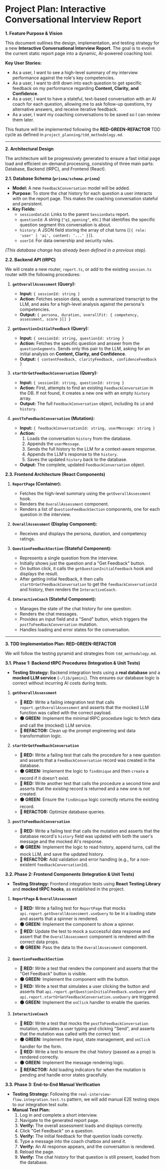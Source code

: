 # Project Plan: Interactive Conversational Interview Report

**1. Feature Purpose & Vision**

This document outlines the design, implementation, and testing strategy for a new **Interactive Conversational Interview Report**. The goal is to evolve the current static report page into a dynamic, AI-powered coaching tool.

**Key User Stories:**
*   As a user, I want to see a high-level summary of my interview performance against the role's key competencies.
*   As a user, I want to drill down into each question to get specific feedback on my performance regarding **Content, Clarity, and Confidence**.
*   As a user, I want to have a stateful, text-based conversation with an AI coach for each question, allowing me to ask follow-up questions, try alternative answers, and receive iterative feedback.
*   As a user, I want my coaching conversations to be saved so I can review them later.

This feature will be implemented following the **RED-GREEN-REFACTOR** TDD cycle as defined in `project_planning/tdd_methodology.md`.

---

**2. Architectural Design**

The architecture will be progressively generated to ensure a fast initial page load and efficient on-demand processing, consisting of three main parts: Database, Backend (tRPC), and Frontend (React).

**2.1. Database Schema (`prisma/schema.prisma`)**

*   **Model:** A new `FeedbackConversation` model will be added.
*   **Purpose:** To store the chat history for each question a user interacts with on the report page. This makes the coaching conversation stateful and persistent.
*   **Key Fields:**
    *   `sessionDataId`: Links to the parent `SessionData` report.
    *   `questionId`: A string (`"q1_opening"`, etc.) that identifies the specific question segment this conversation is about.
    *   `history`: A JSON field storing the array of chat turns (`[{ role: 'user' | 'ai', content: '...' }]`).
    *   `userId`: For data ownership and security rules.

*(This database change has already been defined in a previous step).*

**2.2. Backend API (tRPC)**

We will create a new router, `report.ts`, or add to the existing `session.ts` router with the following procedures:

1.  **`getOverallAssessment` (Query):**
    *   **Input:** `{ sessionId: string }`
    *   **Action:** Fetches session data, sends a summarized transcript to the LLM, and asks for a high-level analysis against the persona's competencies.
    *   **Output:** `{ persona, duration, overallFit: { competency, assessment, score }[] }`

2.  **`getQuestionInitialFeedback` (Query):**
    *   **Input:** `{ sessionId: string, questionId: string }`
    *   **Action:** Fetches the specific question and answer from the `questionSegments`. Sends only this pair to the LLM, asking for an initial analysis on **Content, Clarity, and Confidence**.
    *   **Output:** `{ contentFeedback, clarityFeedback, confidenceFeedback }`

3.  **`startOrGetFeedbackConversation` (Query):**
    *   **Input:** `{ sessionId: string, questionId: string }`
    *   **Action:** First, attempts to find an existing `FeedbackConversation` in the DB. If not found, it creates a new one with an empty `history` array.
    *   **Output:** The full `FeedbackConversation` object, including its `id` and `history`.

4.  **`postToFeedbackConversation` (Mutation):**
    *   **Input:** `{ feedbackConversationId: string, userMessage: string }`
    *   **Action:**
        1.  Loads the conversation `history` from the database.
        2.  Appends the `userMessage`.
        3.  Sends the full history to the LLM for a context-aware response.
        4.  Appends the LLM's response to the `history`.
        5.  Saves the updated `history` back to the database.
    *   **Output:** The complete, updated `FeedbackConversation` object.

**2.3. Frontend Architecture (React Components)**

1.  **`ReportPage` (Container):**
    *   Fetches the high-level summary using the `getOverallAssessment` hook.
    *   Renders the `OverallAssessment` component.
    *   Renders a list of `QuestionFeedbackSection` components, one for each question in the interview.

2.  **`OverallAssessment` (Display Component):**
    *   Receives and displays the persona, duration, and competency ratings.

3.  **`QuestionFeedbackSection` (Stateful Component):**
    *   Represents a single question from the interview.
    *   Initially shows just the question and a "Get Feedback" button.
    *   On button click, it calls the `getQuestionInitialFeedback` hook and displays the result.
    *   After getting initial feedback, it then calls `startOrGetFeedbackConversation` to get the `feedbackConversationId` and history, then renders the `InteractiveCoach`.

4.  **`InteractiveCoach` (Stateful Component):**
    *   Manages the state of the chat history for one question.
    *   Renders the chat messages.
    *   Provides an input field and a "Send" button, which triggers the `postToFeedbackConversation` mutation.
    *   Handles loading and error states for the conversation.

---

**3. TDD Implementation Plan: RED-GREEN-REFACTOR**

We will follow the testing pyramid and strategies from `tdd_methodology.md`.

**3.1. Phase 1: Backend tRPC Procedures (Integration & Unit Tests)**

*   **Testing Strategy:** Backend integration tests using a **real database** and a **mocked LLM service** (`~/lib/gemini`). This ensures our database logic is correct without incurring AI costs during tests.

1.  **`getOverallAssessment`**
    *   **🔴 RED:** Write a failing integration test that calls `report.getOverallAssessment` and asserts that the mocked LLM function was called with the correct payload.
    *   **🟢 GREEN:** Implement the minimal tRPC procedure logic to fetch data and call the (mocked) LLM service.
    *   **🔵 REFACTOR:** Clean up the prompt engineering and data transformation logic.

2.  **`startOrGetFeedbackConversation`**
    *   **🔴 RED:** Write a failing test that calls the procedure for a new question and asserts that a `FeedbackConversation` record was created in the database.
    *   **🟢 GREEN:** Implement the logic to `findUnique` and then `create` a record if it doesn't exist.
    *   **🔴 RED:** Write another test that calls the procedure a second time and asserts that the *existing* record is returned and a new one is *not* created.
    *   **🟢 GREEN:** Ensure the `findUnique` logic correctly returns the existing record.
    *   **🔵 REFACTOR:** Optimize database queries.

3.  **`postToFeedbackConversation`**
    *   **🔴 RED:** Write a failing test that calls the mutation and asserts that the database record's `history` field was updated with both the user's message and the mocked AI's response.
    *   **🟢 GREEN:** Implement the logic to read history, append turns, call the mock LLM, and save the updated history.
    *   **🔵 REFACTOR:** Add validation and error handling (e.g., for a non-existent `feedbackConversationId`).

**3.2. Phase 2: Frontend Components (Integration & Unit Tests)**

*   **Testing Strategy:** Frontend integration tests using **React Testing Library** and **mocked tRPC hooks**, as established in the project.

1.  **`ReportPage` & `OverallAssessment`**
    *   **🔴 RED:** Write a failing test for `ReportPage` that mocks `api.report.getOverallAssessment.useQuery` to be in a loading state and asserts that a spinner is rendered.
    *   **🟢 GREEN:** Implement the component to show a spinner.
    *   **🔴 RED:** Update the test to mock a successful data response and assert that the `OverallAssessment` component is rendered with the correct data props.
    *   **🟢 GREEN:** Pass the data to the `OverallAssessment` component.

2.  **`QuestionFeedbackSection`**
    *   **🔴 RED:** Write a test that renders the component and asserts that the "Get Feedback" button is visible.
    *   **🟢 GREEN:** Implement the component with the button.
    *   **🔴 RED:** Write a test that simulates a user clicking the button and asserts that `api.report.getQuestionInitialFeedback.useQuery` and `api.report.startOrGetFeedbackConversation.useQuery` are triggered.
    *   **🟢 GREEN:** Implement the `onClick` handler to enable the queries.

3.  **`InteractiveCoach`**
    *   **🔴 RED:** Write a test that mocks the `postToFeedbackConversation` mutation, simulates a user typing and clicking "Send", and asserts that the mutation was called with the correct text.
    *   **🟢 GREEN:** Implement the input, state management, and `onClick` handler for the form.
    *   **🔴 RED:** Write a test to ensure the chat history (passed as a prop) is rendered correctly.
    *   **🟢 GREEN:** Implement the message rendering logic.
    *   **🔵 REFACTOR:** Add loading indicators for when the mutation is pending and handle error states gracefully.

**3.3. Phase 3: End-to-End Manual Verification**

*   **Testing Strategy:** Following the `real-interview-flow.integration.test.ts` pattern, we will add manual E2E testing steps to our integration test suite.
*   **Manual Test Plan:**
    1.  Log in and complete a short interview.
    2.  Navigate to the generated report page.
    3.  **Verify:** The overall assessment loads and displays correctly.
    4.  Click "Get Feedback" on a question.
    5.  **Verify:** The initial feedback for that question loads correctly.
    6.  Type a message into the coach chatbox and send it.
    7.  **Verify:** An AI response appears, and the conversation is rendered.
    8.  Reload the page.
    9.  **Verify:** The chat history for that question is still present, loaded from the database. 